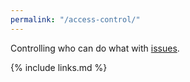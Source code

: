```yaml
---
permalink: "/access-control/"
---
```


Controlling who can do what with [issues](../issue-tracker/).

{% include links.md %}
